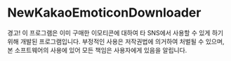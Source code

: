 # NewKakaoEmoticonDownloader

경고! 이 프로그램은 이미 구매한 이모티콘에 대하여 타 SNS에서 사용할 수 있게 하기 위해 개발된 프로그램입니다.
부정적인 사용은 저작권법에 의거하여 처벌될 수 있으며, 본 소프트웨어의 사용에 있어 모든 책임은 사용자에게 있음을 알립니다.
